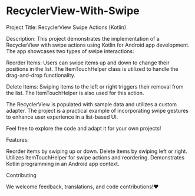# RecyclerView-With-Swipe
Project Title: RecyclerView Swipe Actions (Kotlin)

Description:
This project demonstrates the implementation of a RecyclerView with swipe actions using Kotlin for Android app development. The app showcases two types of swipe interactions:

Reorder Items: Users can swipe items up and down to change their positions in the list. The ItemTouchHelper class is utilized to handle the drag-and-drop functionality.

Delete Items: Swiping items to the left or right triggers their removal from the list. The ItemTouchHelper is also used for this action.

The RecyclerView is populated with sample data and utilizes a custom adapter. The project is a practical example of incorporating swipe gestures to enhance user experience in a list-based UI.

Feel free to explore the code and adapt it for your own projects!

Features:

Reorder items by swiping up or down.
Delete items by swiping left or right.
Utilizes ItemTouchHelper for swipe actions and reordering.
Demonstrates Kotlin programming in an Android app context.

Contributing

We welcome feedback, translations, and code contributions!❤️
